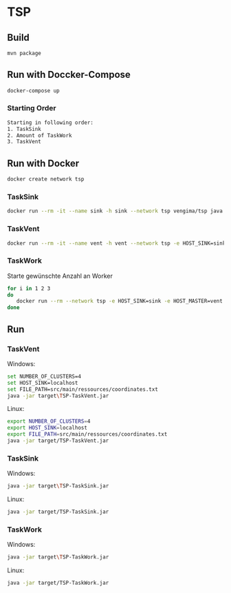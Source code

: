 # TSP

## Build
```bash
mvn package
```

## Run with Doccker-Compose
```bash
docker-compose up
```

### Starting Order
```bash
Starting in following order:
1. TaskSink
2. Amount of TaskWork
3. TaskVent
```

## Run with Docker

```bash
docker create network tsp
```

### TaskSink
```bash
docker run --rm -it --name sink -h sink --network tsp vengima/tsp java -jar TSP-TaskSink.jar
```

### TaskVent
```bash
docker run --rm -it --name vent -h vent --network tsp -e HOST_SINK=sink -e FILE_PATH=coordinates.txt vengima/tsp java -jar TSP-TaskVent.jar
```

### TaskWork
Starte gewünschte Anzahl an Worker

```bash
for i in 1 2 3
do
   docker run --rm --network tsp -e HOST_SINK=sink -e HOST_MASTER=vent vengima/tsp java -jar TSP-TaskWork.jar
done
```

## Run

### TaskVent
Windows:
```bash
set NUMBER_OF_CLUSTERS=4
set HOST_SINK=localhost
set FILE_PATH=src/main/ressources/coordinates.txt
java -jar target\TSP-TaskVent.jar
```

Linux:
```bash
export NUMBER_OF_CLUSTERS=4
export HOST_SINK=localhost
export FILE_PATH=src/main/ressources/coordinates.txt
java -jar target/TSP-TaskVent.jar
```

### TaskSink
Windows:
```bash
java -jar target\TSP-TaskSink.jar
```

Linux:
```bash
java -jar target/TSP-TaskSink.jar
```

### TaskWork
Windows:
```bash
java -jar target\TSP-TaskWork.jar
```

Linux:
```bash
java -jar target/TSP-TaskWork.jar
```
